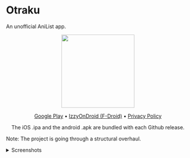 # Otraku
An unofficial AniList app.

<p align='center'>
<img src='https://user-images.githubusercontent.com/35681808/115051277-4fe46680-9ee5-11eb-9cf7-ac62529c4760.png' width='200'>
</p>

<p align='center'>
<a href='https://play.google.com/store/apps/details?id=com.otraku.app'>Google Play</a> • <a href='https://apt.izzysoft.de/fdroid/index/apk/com.otraku.app'>IzzyOnDroid (F-Droid)</a> • <a href='https://sites.google.com/view/otraku/privacy-policy'>Privacy Policy</a>
</p>
<p align='center'>
The iOS .ipa and the android .apk are bundled with each Github release.
</p>

Note: The project is going through a structural overhaul.

<details><p align='center'>
<summary>Screenshots</summary>

<img width=16% src='https://user-images.githubusercontent.com/35681808/127747012-ed233f01-2cf7-4bcb-b812-e0f934359d13.png'><img width=16% src='https://user-images.githubusercontent.com/35681808/127747055-063b5454-af1c-456b-a4e4-37a3cdb26dec.png'><img width=16% src='https://user-images.githubusercontent.com/35681808/127747071-50aad5d5-19a6-4f47-8d10-84b45b1fded9.png'><img width=16% src='https://user-images.githubusercontent.com/35681808/127747090-f9ba3c00-afd8-4e10-acb7-dc91fe2c5d62.png'><img width=16% src='https://user-images.githubusercontent.com/35681808/127747103-c7d5793c-ac09-4ed7-8f33-8aaa5fd7b002.png'><img width=16% src='https://user-images.githubusercontent.com/35681808/127747119-bf8930d7-1250-494d-beab-406d8333f9eb.png'><img width=16% src='https://user-images.githubusercontent.com/35681808/127747125-99f966e7-c8fe-4b52-a6a0-05509f8b2087.png'><img width=16% src='https://user-images.githubusercontent.com/35681808/127747126-95cad82e-b548-4445-b834-084265fe89d6.png'><img width=16% src='https://user-images.githubusercontent.com/35681808/127747128-1fb62fee-82ae-417d-a46b-3aba685d0b59.png'><img width=16% src='https://user-images.githubusercontent.com/35681808/127747130-94ad6117-2be4-4835-8a7d-dacb51a45d84.png'><img width=16% src='https://user-images.githubusercontent.com/35681808/127747132-e11afe34-45de-4374-a21e-13f956aff658.png'><img width=16% src='https://user-images.githubusercontent.com/35681808/127747135-081490fc-7ba8-48d5-90ba-6af283d042c7.png'>
</p></details>
